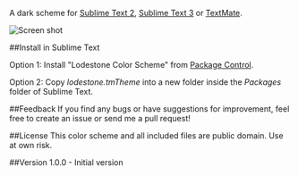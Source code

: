 A dark scheme for [Sublime Text 2](http://www.sublimetext.com/2), [Sublime Text 3](http://www.sublimetext.com/3) or [TextMate](http://macromates.com/).

![Screen shot](https://raw.github.com/mattchanner/lodestone-theme/master/lodestone.png)

##Install in Sublime Text

Option 1: Install "Lodestone Color Scheme" from [Package Control](http://wbond.net/sublime_packages/package_control).

Option 2: Copy *lodestone.tmTheme* into a new folder inside the *Packages* folder of Sublime Text.

##Feedback
If you find any bugs or have suggestions for improvement, feel free to create an issue or send me a pull request!

##License
This color scheme and all included files are public domain. Use at own risk.

##Version
1.0.0 - Initial version
